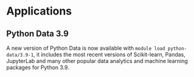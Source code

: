 # Applications


## Python Data 3.9

A new version of Python Data is now available with `module load python-data/3.9-1`, it includes the most recent versions of Scikit-learn, Pandas, JupyterLab and many other popular data analytics and machine learning packages for Python 3.9.
